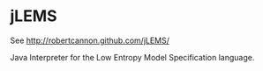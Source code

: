 jLEMS
=====

See http://robertcannon.github.com/jLEMS/

Java Interpreter for the Low Entropy Model Specification language.